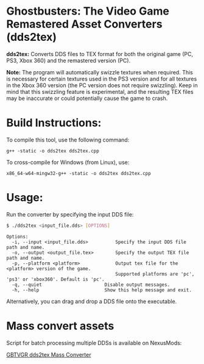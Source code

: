 # Ghostbusters: The Video Game Remastered Asset Converters (dds2tex)

**dds2tex:** Converts DDS files to TEX format for both the original game (PC, PS3, Xbox 360) and the remastered version (PC).

**Note:** The program will automatically swizzle textures when required.
This is necessary for certain textures used in the PS3 version and for all textures in the Xbox 360 version (the PC version does not require swizzling).
Keep in mind that this swizzling feature is experimental, and the resulting TEX files may be inaccurate or could potentially cause the game to crash.


# Build Instructions:

To compile this tool, use the following command:

`g++ -static -o dds2tex dds2tex.cpp`

To cross-compile for Windows (from Linux), use:

`x86_64-w64-mingw32-g++ -static -o dds2tex dds2tex.cpp`


# Usage:

Run the converter by specifying the input DDS file:
```sh
$ ./dds2tex <input_file.dds> [OPTIONS]
```
```
Options:
  -i, --input <input_file.dds>          Specify the input DDS file path and name.
  -o, --output <output_file.tex>        Specify the output TEX file path and name.
  -p, --platform <platform>             Output tex file for the <platform> version of the game.
                                        Supported platforms are 'pc', 'ps3' or 'xbox360'. Default is 'pc'.
  -q, --quiet                       Disable output messages.
  -h, --help                        Show this help message and exit.
```

Alternatively, you can drag and drop a DDS file onto the executable.


# Mass convert assets

Script for batch processing multiple DDSs is available on NexusMods:

[GBTVGR dds2tex Mass Converter](https://www.nexusmods.com/ghostbustersthevideogameremastered/mods/48)
